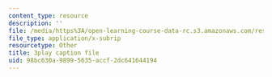 ```yaml
---
content_type: resource
description: ''
file: /media/https%3A/open-learning-course-data-rc.s3.amazonaws.com/res-6-012-introduction-to-probability-spring-2018/98bc630a98995635accf2dc641644194_byGWKoOc6EM.vtt
file_type: application/x-subrip
resourcetype: Other
title: 3play caption file
uid: 98bc630a-9899-5635-accf-2dc641644194
---
```

